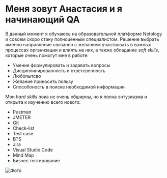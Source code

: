 # Меня зовут Анастасия и я начинающий QA

В данный момент я обучаюсь на образовательной платформе Netology и совсем скоро стану полноценным специалистом. Решение выбрать именно направлнние связанно с желанием участвовать в важных процессах организации и влиять на них, а также обладание _soft skills_, которые очень помогут мне в работе:

- Умение формулировать и задавать вопросы
- Дисциплинированность и ответсвенность
- Любопытсво 
- Желание приносить пользу 
- Способоность в поиске необходимой информации 
   
Мои _hard skills_ пока не очень обширны, но я полна энтузиазма и открыта к изучению всего нового:

- Pustman
- JMETER
- Git
- Check-list
- Test case
- BTS
- Jira
- Visual Studio Code
- Mind Map
- Бизнес тестирование

![Фото](https://sun9-83.userapi.com/impg/MPy6MxA_xVQDD8rcJcPqgHpS5ea_JRv3BJBuIw/sKrKquwnQRk.jpg?size=1897x2160&quality=96&sign=6fb44872b5cce2db92d515c70734ac3b&type=album)
